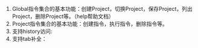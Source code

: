 1. Global指令集合的基本功能：创建Project，切换Project，保存Project，列出Project，删除Project等。（help帮助文档）
2. Project指令集合的基本功能：创建指令，执行指令，删除指令等。
3. 支持history访问:
4. 支持tab补全：